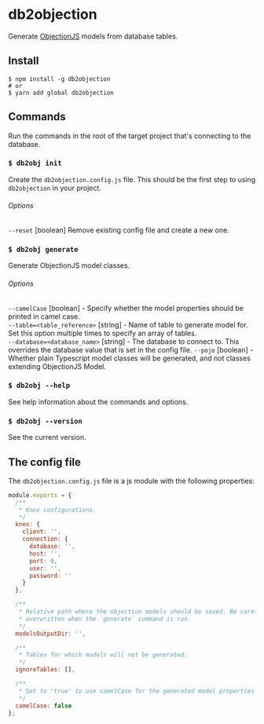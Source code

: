 # db2objection

Generate [ObjectionJS](https://vincit.github.io/objection.js/) models from database tables.

## Install

```shell
$ npm install -g db2objection
# or
$ yarn add global db2objection
```

## Commands

Run the commands in the root of the target project that's connecting to the database.

### `$ db2obj init`

Create the `db2objection.config.js` file. This should be the first step to using `db2objection` in your project.

###### Options

`--reset` [boolean] Remove existing config file and create a new one.

### `$ db2obj generate`

Generate ObjectionJS model classes.

###### Options

`--camelCase` [boolean] - Specify whether the model properties should be printed in camel case.  
`--table=<table_reference>` [string] - Name of table to generate model for. Set this option multiple times to specify an
array of tables.  
`--database=<database_name>` [string] - The database to connect to. This overrides the database value that is set in the
config file.
`--pojo` [boolean] - Whether plain Typescript model classes will be generated, and not classes extending ObjectionJS
Model.

### `$ db2obj --help`

See help information about the commands and options.

### `$ db2obj --version`

See the current version.

## The config file

The `db2objection.config.js` file is a js module with the following properties:

```javascript
module.exports = {
  /**
   * Knex configurations.
   */
  knex: {
    client: '',
    connection: {
      database: '',
      host: '',
      port: 0,
      user: '',
      password: ''
    }
  },

  /**
   * Relative path where the objection models should be saved. Be careful, as the contents of this directory will be
   * overwritten when the `generate` command is run.
   */
  modelsOutputDir: '',

  /**
   * Tables for which models will not be generated.
   */
  ignoreTables: [],

  /**
   * Set to 'true' to use camelCase for the generated model properties
   */
  camelCase: false
};
```
